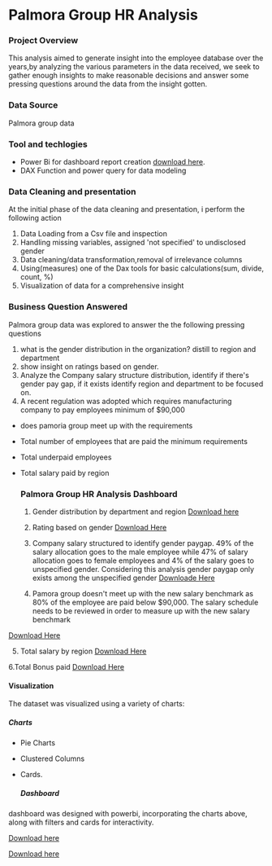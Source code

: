 
# Palmora Group HR Analysis 

### Project Overview
This analysis aimed to generate insight into the employee database over the years,by analyzing the various parameters in the data received, we seek to gather enough insights to make reasonable decisions and answer some pressing questions around the data from the insight gotten. 
### Data Source 
Palmora group data 

### Tool and techlogies 
- Power Bi for dashboard report creation  [download here](https://www.microsoft.com).
- DAX Function and power query for data modeling 

### Data Cleaning and presentation

At the initial phase of the data cleaning and presentation, i perform the following action 
1. Data Loading from a Csv file and inspection 
2. Handling missing variables, assigned 'not specified' to undisclosed gender 
3. Data cleaning/data transformation,removal of irrelevance columns 
4. Using(measures) one of the Dax tools for basic calculations(sum, divide, count, %) 
5. Visualization of data for a comprehensive insight

  ### Business Question Answered 
Palmora group data was explored to answer the the following pressing questions  
  1. what is the gender distribution in the organization? distill to region and department 
2. show insight on ratings based on gender. 
3. Analyze the Company salary structure distribution, identify if there's gender pay gap, if it exists identify region and department to be focused on. 
4. A recent regulation was adopted which requires manufacturing company to pay employees minimum of $90,000
- does pamoria group meet up with the requirements

- Total number of employees that are paid the minimum requirements
- Total underpaid employees 
- Total salary paid by region

  ### Palmora Group HR Analysis Dashboard
  1. Gender distribution by department and region
     [Download here](https://github.com/Bunmi-code/Palmora-Group-HR-ANALYSIS-DSA-/blob/main/Gender%20Distribution%20by%20Department..png)
     
  2. Rating based on gender 
     [Download Here](https://github.com/Bunmi-code/Palmora-Group-HR-ANALYSIS-DSA-/blob/main/Gender%20Ratings.png)

   3. Company salary structured to identify gender paygap. 49% of the salary allocation goes to the male employee while 47% of salary allocation goes to female employees and 4% of the salary goes to unspecified gender. Considering this analysis gender paygap only exists among the unspecified gender
        [Downloade Here](https://github.com/Bunmi-code/Palmora-Group-HR-ANALYSIS-DSA-/blob/main/Gender%20salary%20distribution.png)
  
  4. Pamora group doesn't meet up with the new salary benchmark as 80% of the employee are paid below $90,000. The salary schedule needs to be reviewed in order to measure up with the new salary benchmark 
     
 [Download Here](https://github.com/Bunmi-code/Palmora-Group-HR-ANALYSIS-DSA-/blob/main/Total%20employee%20withwithou%20new%20salary%20benchmark.png)
 
  5. Total salary by region [Download Here](https://github.com/Bunmi-code/Palmora-Group-HR-ANALYSIS-DSA-/blob/main/Total%20Salary%20by%20Region.png)
     
 6.Total Bonus paid
[Download Here](https://github.com/Bunmi-code/Palmora-Group-HR-ANALYSIS-DSA-/blob/main/Total%20Salary%20by%20Region.png)


#### Visualization 

The dataset was visualized using a variety of charts:

##### Charts
* Pie Charts
* Clustered Columns
 * Cards.

   ##### Dashboard
  dashboard was designed with powerbi, incorporating the charts above, along with filters and cards for interactivity.
  
  [Download here](https://github.com/Bunmi-code/Palmora-Group-HR-ANALYSIS-DSA-/blob/main/PALMORA%20DASHBOARD.png)
  
[Download here](https://github.com/Bunmi-code/Palmora-Group-HR-ANALYSIS-DSA-/blob/main/PALMORA%20DATA%20DASHBOARD.png)

  
  
